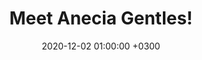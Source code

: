 ---
layout: post
title: Meet Anecia Gentles!
date: 2020-12-02 01:00:00 +0300
description:  (optional)
img: anecia_gentles.jpg # Add image post (optional)
tags: [bats, Madagascar, women in science] # add tag
link: https://brooklab.org/news/2020-12-02-AG-post
---